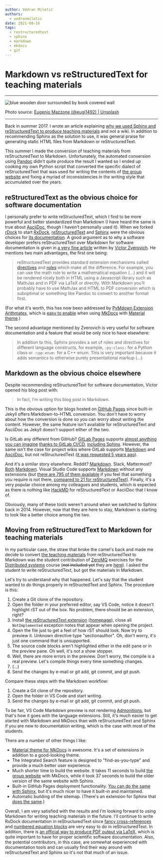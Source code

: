 ```yaml
---
author: Vedran Miletić
authors:
  - vedranmiletic
date: 2021-08-16
tags:
  - restructuredtext
  - sphinx
  - markdown
  - mkdocs
  - git
---
```


# Markdown vs reStructuredText for teaching materials

---

![blue wooden door surrounded by book covered wall](https://unsplash.com/photos/6ywyo2qtaZ8/download?w=1920)

Photo source: [Eugenio Mazzone (@eugi1492) | Unsplash](https://unsplash.com/photos/blue-wooden-door-surrounded-by-book-covered-wall-6ywyo2qtaZ8)

---

Back in summer 2017. I wrote an article explaining [why we used Sphinx and reStructuredText to produce teaching materials](2017-07-29-why-we-use-restructuredtext-and-sphinx-static-site-generator-for-maintaining-teaching-materials.md) and not a wiki. In addition to recommending Sphinx as the solution to use, it was general praise for generating static HTML files from Markdown or reStructuredText.

This summer I made the conversion of teaching materials from reStructuredText to Markdown. Unfortunately, the automated conversion using [Pandoc](https://pandoc.org/) didn't quite produce the result I wanted so I ended up cooking my own Python script that converted the specific dialect of reStructuredText that was used for writing the contents of [the group website](../../../index.md) and fixing a myriad of inconsistencies in the writing style that accumulated over the years.

<!-- more -->

## reStructuredText as the obvious choice for software documentation

I personally prefer to write reStructuredText, which I find to be more powerful and better standardized than Markdown (I have heard the same is true about [AsciiDoc](https://asciidoc.org/), though I haven't personally used it). When we forked [rDock](https://rdock.gitlab.io/) to start [RxDock](https://rxdock.gitlab.io/), [reStructuredText](https://docutils.sourceforge.io/rst.html) and [Sphinx](https://www.sphinx-doc.org/) were the obvious choices for [its documentation](https://rxdock.gitlab.io/documentation/devel/html/). A good argument as to why a software developer prefers reStructuredText over Markdown for software documentation is given in [a very fine article](https://www.zverovich.net/2016/06/16/rst-vs-markdown.html) written by [Victor Zverovich](https://twitter.com/vzverovich). He mentions two main advantages, the first one being:

> reStructuredText provides standard extension mechanisms called [directives](https://docutils.sourceforge.io/docs/ref/rst/directives.html) and [roles](https://docutils.sourceforge.io/docs/ref/rst/roles.html) which make all the difference. For example, you can use the math role to write a mathematical equation (...) and it will be rendered nicely both in HTML using a Javascript library such as MathJax and in PDF via LaTeX or directly. With Markdown you’ll probably have to use MathJax and HTML to PDF conversion which is suboptimal or something like Pandoc to convert to another format first.

(For what it's worth, this has now been addressed by [PyMdown Extension](https://facelessuser.github.io/pymdown-extensions/) [Arithmatex](https://facelessuser.github.io/pymdown-extensions/extensions/arithmatex/), which is [easy to enable](https://squidfunk.github.io/mkdocs-material/reference/mathjax/) when using [MkDocs](https://www.mkdocs.org/) with [Material theme](https://squidfunk.github.io/mkdocs-material/).)

The second advantage mentioned by Zverovich is very useful for software documentation and a feature that would be only nice to have elsewhere:

> In addition to this, Sphinx provides a set of roles and directives for different language constructs, for example, `:py:class:` for a Python class or `:cpp:enum:` for a C++ enum. This is very important because it adds semantics to otherwise purely presentational markup (...)

## Markdown as the obvious choice elsewhere

Despite recommending reStructuredText for software documentation, Victor opened his blog post with:

> In fact, I’m writing this blog post in Markdown.

This is the obvious option for blogs hosted on [GitHub Pages](https://pages.github.com/) since built-in Jekyll offers Markdown-to-HTML conversion. You don't have to worry about how the conversion is done so you can worry about writing the content. However, the same feature isn't available for reStructuredText and AsciiDoc as Jekyll doesn't support either of the two.

Is GitLab any different from GitHub? [GitLab Pages](https://docs.gitlab.com/ee/user/project/pages/) supports [almost anything you can imagine](https://gitlab.com/pages) [thanks to GitLab CI/CD](https://docs.gitlab.com/ee/user/project/pages/getting_started/pages_ci_cd_template.html), [including Sphinx](https://gitlab.com/pages/sphinx). However, the same isn't the case for project wikis where GitLab supports [Markdown](https://docs.gitlab.com/ee/user/markdown.html) and [AsciiDoc](https://docs.gitlab.com/ee/user/asciidoc.html), but not reStructuredText ([it was requested 5 years ago](https://gitlab.com/gitlab-org/gitlab/-/issues/15001)).

And it's a similar story elsewhere. Reddit? [Markdown](https://www.markdownguide.org/tools/reddit/). Slack, Mattermost? [Both](https://www.markdownguide.org/tools/slack/) [Markdown](https://www.markdownguide.org/tools/mattermost/). Visual Studio Code supports [Markdown](https://code.visualstudio.com/Docs/languages/markdown) without any extensions (but [there are 795 of them available](https://marketplace.visualstudio.com/search?term=markdown&target=VSCode&category=All%20categories&sortBy=Relevance) if you feel that something you require is not there, [compared to 21 for reStructuredText](https://marketplace.visualstudio.com/search?term=restructuredtext&target=VSCode&category=All%20categories&sortBy=Relevance)). Finally, it's a very popular choice among my colleagues and students, which is expected as there is nothing like [HackMD](https://hackmd.io/) for reStructuredText or AsciiDoc that I know of.

Obviously, many of these tools weren't around when we switched to Sphinx back in 2014. However, now that they are here to stay, Markdown is starting to look like a better choice among the two.

## Moving from reStructuredText to Markdown for teaching materials

In my particular case, the straw that broke the camel's back and made me decide to convert [the teaching materials](../../../hr/nastava/index.md) from reStructuredText to Markdown was the student contribution of [ZeroMQ](https://zeromq.org/) exercises for the [Distributed systems](../../../hr/nastava/kolegiji/DS.md) course (~~not included yet~~ they are [here](../../../hr/nastava/materijali/python-modul-pyzmq-osnove.md)). I asked the student to write reStructuredText, but got the materials in Markdown.

Let's try to understand why that happened. Let's say that the student wanted to do things properly in reStructedText and Sphinx. The procedure is this:

1. Create a Git clone of the repository.
1. Open the folder in your preferred editor, say VS Code, notice it doesn't highlight rST out of the box. No problem, there should be an extension, right?
1. Install [the reStructuredText extension](https://marketplace.visualstudio.com/items?itemName=lextudio.restructuredtext) ([homepage](https://www.restructuredtext.net/)), close all `NotImplemented` exception notes that appear when opening the project.
1. Open the file just to get a feel of how rST should look. Now try to preview it. Unknown directive type "sectionauthor". Oh, don't worry, it's just one command that is unsupported.
1. The source code blocks aren't highlighted either in the edit pane or in the preview pane. Oh well, it's not a show stopper.
1. Well, there are more errors in the preview. Don't worry, the compile is a real preview. Let's compile things every time something changes.
1. (...)
1. Send the changes by e-mail or git add, git commit, and git push.

Compare these steps with the Markdown workflow:

1. Create a Git clone of the repository.
1. Open the folder in VS Code and start writing.
1. Send the changes by e-mail or git add, git commit, and git push.

To be fair, VS Code Markdown preview is not rendering [Admonitions](https://python-markdown.github.io/extensions/admonition/), but that's how it goes with the language extensions. Still, it's much easier to get started with Markdown and MkDocs than with reStructuredText and Sphinx if you are new to documentation writing, which is the case with most of the students.

There are a number of other things I like:

- [Material theme for MkDocs](https://squidfunk.github.io/mkdocs-material/) is awesome. It's a set of extensions in addition to a good-looking theme.
- The Integrated Search feature is designed to "find-as-you-type" and provide a much better user experience.
- Much shorter time to build the website. It takes 11 seconds to build [the group website](../../../index.md) with MkDocs, while it took 37 seconds to build the older version of the same website with Sphinx.
- Built-in GitHub Pages deployment functionality. [You can do the same with Sphinx](https://alkaline-ml.com/2018-12-23-automate-gh-builds/), but it's much nicer to have it built-in and maintained.
- Automatic building of the sitemap. (There's an extension for Sphinx that [does the same](https://github.com/jdillard/sphinx-sitemap).)

Overall, I am very satisfied with the results and I'm looking forward to using Markdown for writing teaching materials in the future. I'll continue to write RxDock documentation in reStructuredText since [fancy cross-references](https://rxdock.gitlab.io/documentation/devel/html/#references) and [numbered equation blocks](https://rxdock.gitlab.io/documentation/devel/html/reference-guide/scoring-functions.html) are very easy to do in reStructuredText. In addition, there is [an official way to produce PDF output via LaTeX](https://www.sphinx-doc.org/en/master/usage/builders/index.html), which is quite important to have for proper scientific software documentation. Also, the potential contributors, in this case, are somewhat experienced with documentation tools and can usually find their way around with reStructuredText and Sphinx so it's not that much of an issue.
